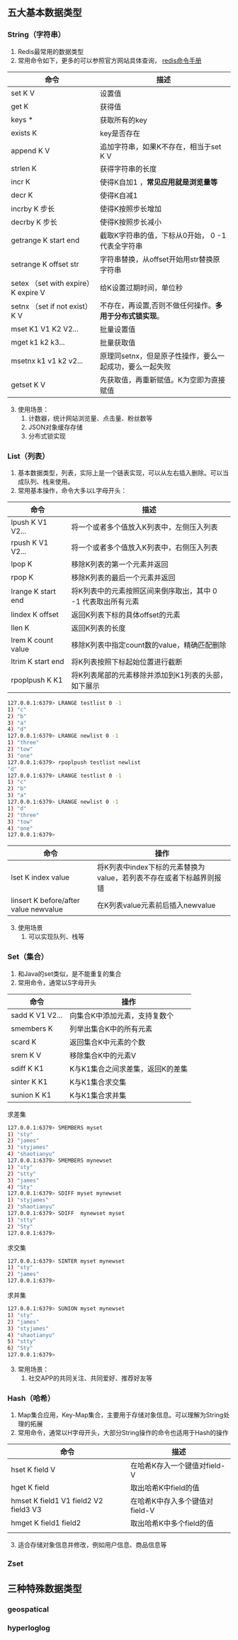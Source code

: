 ## 五大基本数据类型
### String（字符串）
1. Redis最常用的数据类型
2. 常用命令如下，更多的可以参照官方网站具体查询， [redis命令手册](https://www.redis.net.cn/order/)

| 命令                                | 描述                              |
| --------------------------------- | ------------------------------- |
| set K V                           | 设置值                             |
| get K                             | 获得值                             |
| keys *                            | 获取所有的key                        |
| exists K                          | key是否存在                         |
| append K V                        | 追加字符串，如果K不存在，相当于set K V         |
| strlen K                          | 获得字符串的长度                        |
| incr K                            | 使得K自加1 ，**常见应用就是浏览量等**          |
| decr K                            | 使得K自减1                          |
| incrby K 步长                       | 使得K按照步长增加                       |
| decrby K 步长                       | 使得K按照步长减小                       |
| getrange K start end              | 截取K字符串的值，下标从0开始， 0 -1 代表全字符串    |
| setrange K offset str             | 字符串替换，从offset开始用str替换原字符串       |
| setex （set with expire）K expire V | 给K设置过期时间，单位秒                    |
| setnx （set if not exist） K V      | 不存在，再设置,否则不做任何操作。**多用于分布式锁实现**。 |
| mset K1 V1 K2 V2...               | 批量设置值                           |
| mget k1 k2 k3...                  | 批量获取值                           |
| msetnx k1 v1 k2 v2...             | 原理同setnx，但是原子性操作，要么一起成功，要么一起失败  |
| getset K V                        | 先获取值，再重新赋值。K为空即为直接赋值            |
3. 使用场景：
	1. 计数器，统计网站浏览量、点击量、粉丝数等
	2. JSON对象缓存存储
	3. 分布式锁实现


### List（列表）
1. 基本数据类型，列表，实际上是一个链表实现，可以从左右插入删除。可以当成队列、栈来使用。
2. 常用基本操作，命令大多以L字母开头：

| 命令                 | 描述                                 |
| ------------------ | ---------------------------------- |
| lpush K V1 V2...   | 将一个或者多个值放入K列表中，左侧压入列表              |
| rpush K V1 V2...   | 将一个或者多个值放入K列表中，右侧压入列表              |
| lpop K             | 移除K列表的第一个元素并返回                     |
| rpop K             | 移除K列表的最后一个元素并返回                    |
| lrange K start end | 将K列表中的元素按照区间来倒序取出，其中 0 -1 代表取出所有元素 |
| lindex K offset    | 返回K列表下标的具体offset的元素                |
| llen K             | 返回K列表的长度                           |
| lrem K count value | 移除K列表中指定count数的value，精确匹配删除        |
| ltrim K start end  | 将K列表按照下标起始位置进行截断                   |
| rpoplpush K K1     | 将K列表尾部的元素移除并添加到K1列表的头部，如下展示        |
```bash
127.0.0.1:6379> LRANGE testlist 0 -1
1) "c"
2) "b"
3) "a"
4) "d"
127.0.0.1:6379> LRANGE newlist 0 -1
1) "three"
2) "tow"
3) "one"
127.0.0.1:6379> rpoplpush testlist newlist
"d"
127.0.0.1:6379> LRANGE testlist 0 -1
1) "c"
2) "b"
3) "a"
127.0.0.1:6379> LRANGE newlist 0 -1
1) "d"
2) "three"
3) "tow"
4) "one"
127.0.0.1:6379>
```


| 命令                                    | 操作                                      |
| ------------------------------------- | --------------------------------------- |
| lset K index value                    | 将K列表中index下标的元素替换为value，若列表不存在或者下标越界则报错 |
| linsert K before/after value newvalue | 在K列表value元素前后插入newvalue                 |
3. 使用场景
	1. 可以实现队列、栈等


### Set（集合）
1. 和Java的set类似，是不能重复的集合
2. 常用命令，通常以S字母开头

| 命令              | 操作                 |
| --------------- | ------------------ |
| sadd K V1 V2... | 向集合K中添加元素，支持复数个    |
| smembers K      | 列举出集合K中的所有元素       |
| scard K         | 返回集合K中元素的个数        |
| srem K V        | 移除集合K中的元素V         |
| sdiff K K1      | K与K1集合之间求差集，返回K的差集 |
| sinter K K1     | K与K1集合求交集          |
| sunion K K1     | K与K1集合求并集          |
求差集
```bash
127.0.0.1:6379> SMEMBERS myset
1) "sty"
2) "james"
3) "styjames"
4) "shaotianyu"
127.0.0.1:6379> SMEMBERS mynewset
1) "sty"
2) "stty"
3) "james"
4) "Sty"
127.0.0.1:6379> SDIFF myset mynewset
1) "styjames"
2) "shaotianyu"
127.0.0.1:6379> SDIFF  mynewset myset
1) "stty"
2) "Sty"
127.0.0.1:6379> 
```

求交集
```bash
127.0.0.1:6379> SINTER myset mynewset
1) "sty"
2) "james"
127.0.0.1:6379> 
```

求并集
```bash
127.0.0.1:6379> SUNION myset mynewset
1) "sty"
2) "james"
3) "styjames"
4) "shaotianyu"
5) "stty"
6) "Sty"
127.0.0.1:6379> 
```

3. 常用场景：
	1. 社交APP的共同关注、共同爱好、推荐好友等
### Hash（哈希）
1. Map集合应用，Key-Map集合，主要用于存储对象信息。可以理解为String处理的拓展
2. 常用命令，通常以H字母开头，大部分String操作的命令也适用于Hash的操作

| 命令                                    | 描述                  |
| ------------------------------------- | ------------------- |
| hset K field V                        | 在哈希K存入一个键值对field-V  |
| hget K field                          | 取出哈希K中field的值       |
| hmset K field1 V1 field2 V2 field3 V3 | 在哈希K中存入多个键值对field-V |
| hmget K field1 field2                 | 取出哈希K中多个field的值     |
|                                       |                     |
3. 适合存储对象信息并修改，例如用户信息、商品信息等
### Zset

## 三种特殊数据类型
### geospatical
### hyperloglog
### 

